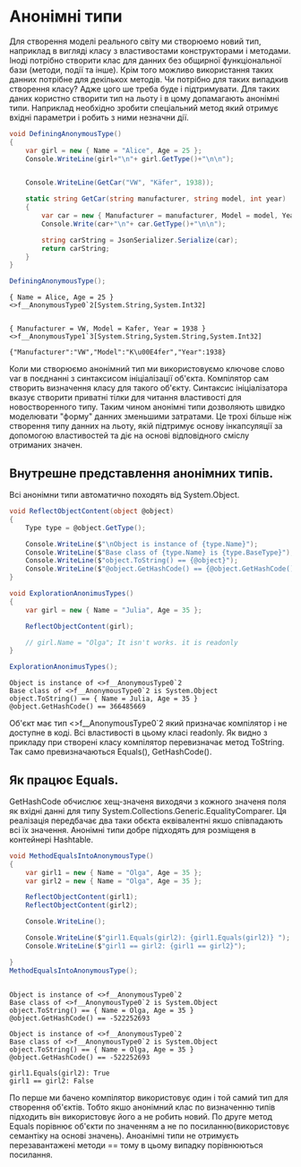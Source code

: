 # Анонімні типи

Для створення моделі реального світу ми створюемо новий тип, наприклад в вигляді класу з властивостами конструкторами і методами.
Іноді потрібно створити клас для данних без общирної функціональної бази (методи, події та інше). Крім того можливо використання таких данних потрібне для декількох методів. 
Чи потрібно для таких випадкив створення класу? Адже цого ше треба буде і підтримувати.
Для таких даних користно створити тип на льоту і в цому допамагають анонімні типи. Наприклад необхідно зробити спеціальний метод який отримує вхідні параметри і робить з ними незначни дії.  

```cs
void DefiningAnonymousType()
{
    var girl = new { Name = "Alice", Age = 25 };
    Console.WriteLine(girl+"\n"+ girl.GetType()+"\n\n");


    Console.WriteLine(GetCar("VW", "Käfer", 1938));

    static string GetCar(string manufacturer, string model, int year)
    {
        var car = new { Manufacturer = manufacturer, Model = model, Year = year };
        Console.Write(car+"\n"+ car.GetType()+"\n\n"); 

        string carString = JsonSerializer.Serialize(car);
        return carString;
    }
}

DefiningAnonymousType();
```
```
{ Name = Alice, Age = 25 }
<>f__AnonymousType0`2[System.String,System.Int32]


{ Manufacturer = VW, Model = Kafer, Year = 1938 }
<>f__AnonymousType1`3[System.String,System.String,System.Int32]

{"Manufacturer":"VW","Model":"K\u00E4fer","Year":1938}
```

Коли ми створюємо анонімний тип ми використовуємо ключове слово var в поєднанні з синтаксисом ініціалізації об'єкта. Компілятор сам створить визначення класу для такого об'єкту. Синтаксис ініціалізатора вказує створити приватні тілки для читання властивості для новостворенного типу.
Таким чином анонімні типи дозволяють швидко моделювати "форму" данних зменьшими затратами. Це трохі більше ніж створення типу данних на льоту, якій підтримує основу інкапсуляції за допомогою властивостей та діє на основі відповідного сміслу отриманих значен.

## Внутрешне представлення анонімних типів.

Всі анонімни типи автоматично походять від System.Object. 

```cs
void ReflectObjectContent(object @object)
{
    Type type = @object.GetType();

    Console.WriteLine($"\nObject is instance of {type.Name}");
    Console.WriteLine($"Base class of {type.Name} is {type.BaseType}");
    Console.WriteLine($"object.ToString() == {@object}");
    Console.WriteLine($"@object.GetHashCode() == {@object.GetHashCode()}");
}

void ExplorationAnonimusTypes()
{
    var girl = new { Name = "Julia", Age = 35 };

    ReflectObjectContent(girl);

    // girl.Name = "Olga"; It isn't works. it is readonly
}

ExplorationAnonimusTypes();
```
```
Object is instance of <>f__AnonymousType0`2
Base class of <>f__AnonymousType0`2 is System.Object
object.ToString() == { Name = Julia, Age = 35 }
@object.GetHashCode() == 366485669
```
Об'єкт має тип <>f__AnonymousType0`2 який призначає компілятор і не доступне в коді. Всі властивості в цьому класі readonly. Як видно з прикладу при створені класу компілятор перевизначає метод ToString. Так само превизначаються Equals(), GetHashCode(). 

## Як працює Equals.

GetHashCode обчислює хещ-значеня виходячи з кожного значеня поля як вхідні данні для типу System.Collections.Generic.EqualityComparer<T>. Ця реалізація передбачає два таки обєкта еквівалентні якшо співпадають всі їх значення. Анонімні типи добре підходять для розміщеня в контейнері Hashtable.

```cs
void MethodEqualsIntoAnonymousType()
{
    var girl1 = new { Name = "Olga", Age = 35 };
    var girl2 = new { Name = "Olga", Age = 35 };

    ReflectObjectContent(girl1);
    ReflectObjectContent(girl2);

    Console.WriteLine();

    Console.WriteLine($"girl1.Equals(girl2): {girl1.Equals(girl2)} ");
    Console.WriteLine($"girl1 == girl2: {girl1 == girl2}");

}
MethodEqualsIntoAnonymousType();
```
```

Object is instance of <>f__AnonymousType0`2
Base class of <>f__AnonymousType0`2 is System.Object
object.ToString() == { Name = Olga, Age = 35 }
@object.GetHashCode() == -522252693

Object is instance of <>f__AnonymousType0`2
Base class of <>f__AnonymousType0`2 is System.Object
object.ToString() == { Name = Olga, Age = 35 }
@object.GetHashCode() == -522252693

girl1.Equals(girl2): True
girl1 == girl2: False

```
По перше ми бачено компілятор використовує один і той самий тип для створення об'єктів. Тобто якшо анонімний клас по визначенню типів підходить він використовує його а не робить новий. По друге метод Equals порівнює об'єкти по значенням а не по посиланню(використовує семантіку на основі значень).
Аноанімні типи не отримуєть перезавантажені методи == тому в цьому випадку порівнюються посилання.



